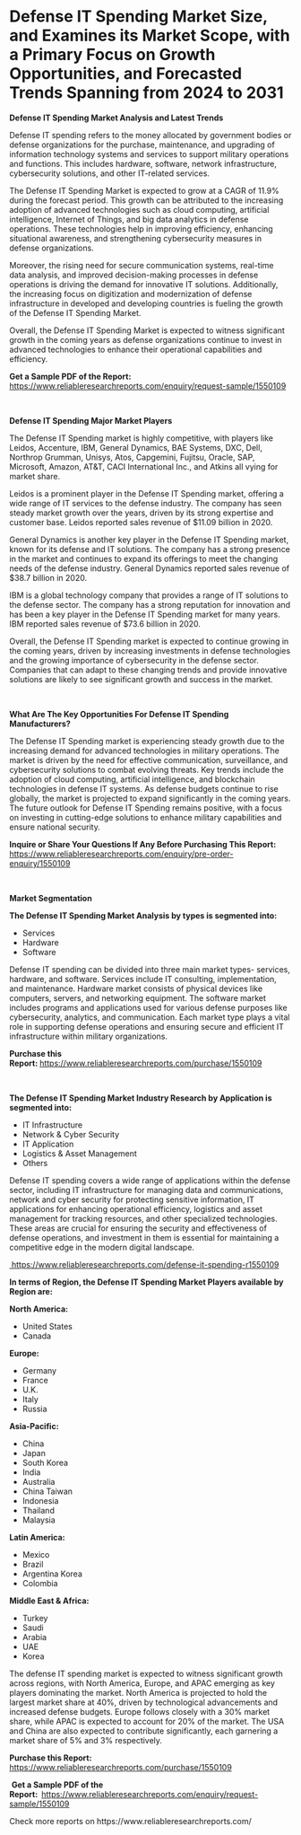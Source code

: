 <p><h1>Defense IT Spending Market Size, and Examines its Market Scope, with a Primary Focus on Growth Opportunities, and Forecasted Trends Spanning from 2024 to 2031</h1></p><p><strong>Defense IT Spending Market Analysis and Latest Trends</strong></p>
<p><p>Defense IT spending refers to the money allocated by government bodies or defense organizations for the purchase, maintenance, and upgrading of information technology systems and services to support military operations and functions. This includes hardware, software, network infrastructure, cybersecurity solutions, and other IT-related services.</p><p>The Defense IT Spending Market is expected to grow at a CAGR of 11.9% during the forecast period. This growth can be attributed to the increasing adoption of advanced technologies such as cloud computing, artificial intelligence, Internet of Things, and big data analytics in defense operations. These technologies help in improving efficiency, enhancing situational awareness, and strengthening cybersecurity measures in defense organizations.</p><p>Moreover, the rising need for secure communication systems, real-time data analysis, and improved decision-making processes in defense operations is driving the demand for innovative IT solutions. Additionally, the increasing focus on digitization and modernization of defense infrastructure in developed and developing countries is fueling the growth of the Defense IT Spending Market.</p><p>Overall, the Defense IT Spending Market is expected to witness significant growth in the coming years as defense organizations continue to invest in advanced technologies to enhance their operational capabilities and efficiency.</p></p>
<p><strong>Get a Sample PDF of the Report:&nbsp;</strong> <a href="https://www.reliableresearchreports.com/enquiry/request-sample/1550109">https://www.reliableresearchreports.com/enquiry/request-sample/1550109</a></p>
<p>&nbsp;</p>
<p><strong>Defense IT Spending Major Market Players</strong></p>
<p><p>The Defense IT Spending market is highly competitive, with players like Leidos, Accenture, IBM, General Dynamics, BAE Systems, DXC, Dell, Northrop Grumman, Unisys, Atos, Capgemini, Fujitsu, Oracle, SAP, Microsoft, Amazon, AT&T, CACI International Inc., and Atkins all vying for market share. </p><p>Leidos is a prominent player in the Defense IT Spending market, offering a wide range of IT services to the defense industry. The company has seen steady market growth over the years, driven by its strong expertise and customer base. Leidos reported sales revenue of $11.09 billion in 2020.</p><p>General Dynamics is another key player in the Defense IT Spending market, known for its defense and IT solutions. The company has a strong presence in the market and continues to expand its offerings to meet the changing needs of the defense industry. General Dynamics reported sales revenue of $38.7 billion in 2020.</p><p>IBM is a global technology company that provides a range of IT solutions to the defense sector. The company has a strong reputation for innovation and has been a key player in the Defense IT Spending market for many years. IBM reported sales revenue of $73.6 billion in 2020.</p><p>Overall, the Defense IT Spending market is expected to continue growing in the coming years, driven by increasing investments in defense technologies and the growing importance of cybersecurity in the defense sector. Companies that can adapt to these changing trends and provide innovative solutions are likely to see significant growth and success in the market.</p></p>
<p>&nbsp;</p>
<p><strong>What Are The Key Opportunities For Defense IT Spending Manufacturers?</strong></p>
<p><p>The Defense IT Spending market is experiencing steady growth due to the increasing demand for advanced technologies in military operations. The market is driven by the need for effective communication, surveillance, and cybersecurity solutions to combat evolving threats. Key trends include the adoption of cloud computing, artificial intelligence, and blockchain technologies in defense IT systems. As defense budgets continue to rise globally, the market is projected to expand significantly in the coming years. The future outlook for Defense IT Spending remains positive, with a focus on investing in cutting-edge solutions to enhance military capabilities and ensure national security.</p></p>
<p><strong>Inquire or Share Your Questions If Any Before Purchasing This Report:</strong> <a href="https://www.reliableresearchreports.com/enquiry/pre-order-enquiry/1550109">https://www.reliableresearchreports.com/enquiry/pre-order-enquiry/1550109</a></p>
<p>&nbsp;</p>
<p><strong>Market Segmentation</strong></p>
<p><strong>The Defense IT Spending Market Analysis by types is segmented into:</strong></p>
<p><ul><li>Services</li><li>Hardware</li><li>Software</li></ul></p>
<p><p>Defense IT spending can be divided into three main market types- services, hardware, and software. Services include IT consulting, implementation, and maintenance. Hardware market consists of physical devices like computers, servers, and networking equipment. The software market includes programs and applications used for various defense purposes like cybersecurity, analytics, and communication. Each market type plays a vital role in supporting defense operations and ensuring secure and efficient IT infrastructure within military organizations.</p></p>
<p><strong>Purchase this Report:&nbsp;</strong><a href="https://www.reliableresearchreports.com/purchase/1550109">https://www.reliableresearchreports.com/purchase/1550109</a></p>
<p>&nbsp;</p>
<p><strong>The Defense IT Spending Market Industry Research by Application is segmented into:</strong></p>
<p><ul><li>IT Infrastructure</li><li>Network & Cyber Security</li><li>IT Application</li><li>Logistics & Asset Management</li><li>Others</li></ul></p>
<p><p>Defense IT spending covers a wide range of applications within the defense sector, including IT infrastructure for managing data and communications, network and cyber security for protecting sensitive information, IT applications for enhancing operational efficiency, logistics and asset management for tracking resources, and other specialized technologies. These areas are crucial for ensuring the security and effectiveness of defense operations, and investment in them is essential for maintaining a competitive edge in the modern digital landscape.</p></p>
<p><a href="https://www.reliableresearchreports.com/defense-it-spending-r1550109">&nbsp;https://www.reliableresearchreports.com/defense-it-spending-r1550109</a></p>
<p><strong>In terms of Region, the Defense IT Spending Market Players available by Region are:</strong></p>
<p>
    <p> <strong> North America: </strong>
        <ul>
            <li>United States</li>
            <li>Canada</li>
        </ul>
        </p> 
    <p> <strong> Europe: </strong>
        <ul>
            <li>Germany</li>
            <li>France</li>
            <li>U.K.</li>
            <li>Italy</li>
            <li>Russia</li>
        </ul>
        </p> 
    <p> <strong> Asia-Pacific: </strong>
        <ul>
            <li>China</li>
            <li>Japan</li>
            <li>South Korea</li>
            <li>India</li>
            <li>Australia</li>
            <li>China Taiwan</li>
            <li>Indonesia</li>
            <li>Thailand</li>
            <li>Malaysia</li>
        </ul>
        </p> 
    <p> <strong> Latin America: </strong>
        <ul>
            <li>Mexico</li>
            <li>Brazil</li>
            <li>Argentina Korea</li>
            <li>Colombia</li>
        </ul>
        </p> 
    <p> <strong> Middle East & Africa: </strong>
        <ul>
            <li>Turkey</li>
            <li>Saudi</li>
            <li>Arabia</li>
            <li>UAE</li>
            <li>Korea</li>
        </ul>
    </p>
    </p>
<p><p>The defense IT spending market is expected to witness significant growth across regions, with North America, Europe, and APAC emerging as key players dominating the market. North America is projected to hold the largest market share at 40%, driven by technological advancements and increased defense budgets. Europe follows closely with a 30% market share, while APAC is expected to account for 20% of the market. The USA and China are also expected to contribute significantly, each garnering a market share of 5% and 3% respectively.</p></p>
<p><strong>Purchase this Report: </strong><a href="https://www.reliableresearchreports.com/purchase/1550109">https://www.reliableresearchreports.com/purchase/1550109</a></p>
<p>&nbsp;<strong>Get a Sample PDF of the Report:&nbsp;&nbsp;</strong><a href="https://www.reliableresearchreports.com/enquiry/request-sample/1550109">https://www.reliableresearchreports.com/enquiry/request-sample/1550109</a></p>
<p><strong></strong></p>
<p>Check more reports on https://www.reliableresearchreports.com/</p>